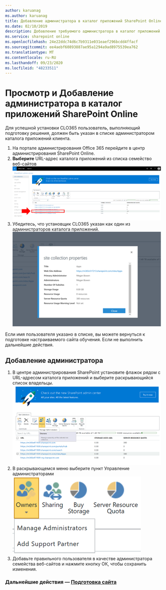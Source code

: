 ```yaml
---
author: karuanag
ms.author: karuanag
title: Добавление администратора в каталог приложений SharePoint Online
ms.date: 02/10/2019
description: Добавление требуемого администратора в каталог приложений
ms.service: sharepoint online
ms.openlocfilehash: 24e22ddc74d6c7b9311e031eaef296bcdd4ffacf
ms.sourcegitcommit: ee4aebf60893887ae95a1294a9ad8975539ea762
ms.translationtype: MT
ms.contentlocale: ru-RU
ms.lasthandoff: 09/23/2020
ms.locfileid: "48233511"
---
```

# <a name="view-or-add-an-administrator-to-your-sharepoint-online-app-catalog"></a>Просмотр и Добавление администратора в каталог приложений SharePoint Online

Для успешной установки CLO365 пользователь, выполняющий подготовку решения, должен быть указан в списке администратором каталога приложений клиента.

1. На портале администрирования Office 365 перейдите в центр администрирования SharePoint Online.
1. **Выберите** URL-адрес каталога приложений из списка семейство веб-сайтов ![appadmin_url.png](media/appadmin_url.png)
1. Убедитесь, что установщик CLO365 указан как один из администраторов каталога приложений.
![appadmin_dialog.png](media/appadmin_dialog.png)

Если имя пользователя указано в списке, вы можете вернуться к подготовке настраиваемого сайта обучения.  Если не выполнить дальнейшие действия. 

## <a name="add-an-administrator"></a>Добавление администратора

1. В центре администрирования SharePoint установите флажок рядом с URL-адресом каталога приложений и выберите раскрывающийся список владельцы.
![appadmin_owner.png](media/appadmin_owner.png)
1. В раскрывающемся меню выберите пункт Управление администраторами ![appadmin_owner.png](media/appadmin_manage.png)
1. Добавьте правильного пользователя в качестве администратора семейства веб-сайтов и нажмите кнопку ОК, чтобы сохранить изменения.

### <a name="next-steps---site-provisioning"></a>Дальнейшие действия — [Подготовка сайта](installsitepackage.md)
